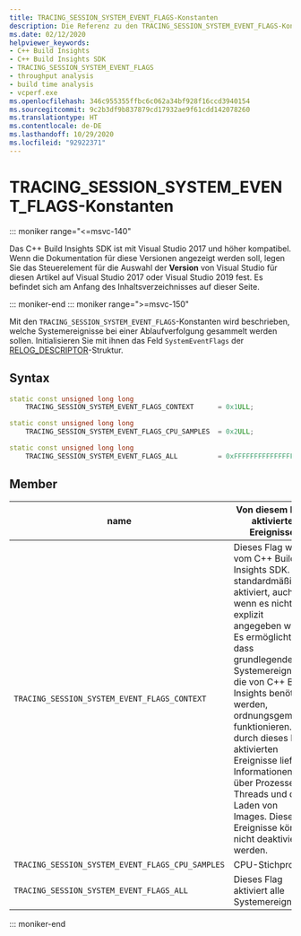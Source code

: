 ```yaml
---
title: TRACING_SESSION_SYSTEM_EVENT_FLAGS-Konstanten
description: Die Referenz zu den TRACING_SESSION_SYSTEM_EVENT_FLAGS-Konstanten im C++ Build Insights SDK.
ms.date: 02/12/2020
helpviewer_keywords:
- C++ Build Insights
- C++ Build Insights SDK
- TRACING_SESSION_SYSTEM_EVENT_FLAGS
- throughput analysis
- build time analysis
- vcperf.exe
ms.openlocfilehash: 346c955355ffbc6c062a34bf928f16ccd3940154
ms.sourcegitcommit: 9c2b3df9b837879cd17932ae9f61cdd142078260
ms.translationtype: HT
ms.contentlocale: de-DE
ms.lasthandoff: 10/29/2020
ms.locfileid: "92922371"
---
```

# <a name="tracing_session_system_event_flags-constants"></a>TRACING_SESSION_SYSTEM_EVENT_FLAGS-Konstanten

::: moniker range="<=msvc-140"

Das C++ Build Insights SDK ist mit Visual Studio 2017 und höher kompatibel. Wenn die Dokumentation für diese Versionen angezeigt werden soll, legen Sie das Steuerelement für die Auswahl der **Version** von Visual Studio für diesen Artikel auf Visual Studio 2017 oder Visual Studio 2019 fest. Es befindet sich am Anfang des Inhaltsverzeichnisses auf dieser Seite.

::: moniker-end
::: moniker range=">=msvc-150"

Mit den `TRACING_SESSION_SYSTEM_EVENT_FLAGS`-Konstanten wird beschrieben, welche Systemereignisse bei einer Ablaufverfolgung gesammelt werden sollen. Initialisieren Sie mit ihnen das Feld `SystemEventFlags` der [RELOG_DESCRIPTOR](tracing-session-options-struct.md)-Struktur.

## <a name="syntax"></a>Syntax

```cpp
static const unsigned long long
    TRACING_SESSION_SYSTEM_EVENT_FLAGS_CONTEXT      = 0x1ULL;

static const unsigned long long
    TRACING_SESSION_SYSTEM_EVENT_FLAGS_CPU_SAMPLES  = 0x2ULL;

static const unsigned long long
    TRACING_SESSION_SYSTEM_EVENT_FLAGS_ALL          = 0xFFFFFFFFFFFFFFFFULL;
```

## <a name="members"></a>Member

| name | Von diesem Flag aktivierte Ereignisse |
|--|--|
| `TRACING_SESSION_SYSTEM_EVENT_FLAGS_CONTEXT` | Dieses Flag wird vom C++ Build Insights SDK. standardmäßig aktiviert, auch wenn es nicht explizit angegeben wird. Es ermöglicht, dass grundlegende Systemereignisse, die von C++ Build Insights benötigt werden, ordnungsgemäß funktionieren. Die durch dieses Flag aktivierten Ereignisse liefern Informationen über Prozesse, Threads und das Laden von Images. Diese Ereignisse können nicht deaktiviert werden. |
| `TRACING_SESSION_SYSTEM_EVENT_FLAGS_CPU_SAMPLES` | CPU-Stichproben |
| `TRACING_SESSION_SYSTEM_EVENT_FLAGS_ALL` | Dieses Flag aktiviert alle Systemereignisse. |

::: moniker-end
